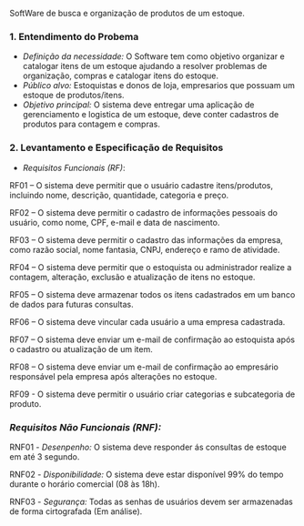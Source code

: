 SoftWare de busca e organização de produtos de um estoque.

### 1. Entendimento do Probema
- *Definição da necessidade:* O Software tem como objetivo organizar e catalogar itens de um estoque ajudando a resolver problemas de organização, compras e catalogar itens do estoque.
- *Público alvo:* Estoquistas e donos de loja, empresarios que possuam um estoque de produtos/itens.
- *Objetivo principal:* O sistema deve entregar uma aplicação de gerenciamento e logistica de um estoque, deve conter cadastros de produtos para contagem e compras.

### 2. Levantamento e Especificação de Requisitos
- *Requisitos Funcionais (RF)*:
  
RF01 – O sistema deve permitir que o usuário cadastre itens/produtos, incluindo nome, descrição, quantidade, categoria e preço.

RF02 – O sistema deve permitir o cadastro de informações pessoais do usuário, como nome, CPF, e-mail e data de nascimento.

RF03 – O sistema deve permitir o cadastro das informações da empresa, como razão social, nome fantasia, CNPJ, endereço e ramo de atividade.

RF04 – O sistema deve permitir que o estoquista ou administrador realize a contagem, alteração, exclusão e atualização de itens no estoque.

RF05 – O sistema deve armazenar todos os itens cadastrados em um banco de dados para futuras consultas.

RF06 – O sistema deve vincular cada usuário a uma empresa cadastrada.

RF07 – O sistema deve enviar um e-mail de confirmação ao estoquista após o cadastro ou atualização de um item.

RF08 – O sistema deve enviar um e-mail de confirmação ao empresário responsável pela empresa após alterações no estoque.

RF09 - O sistema deve permitir o usuário criar categorias e subcategoria de produto.

### *Requisitos Não Funcionais (RNF):*

RNF01 - *Desenpenho:* O sistema deve responder ás consultas de estoque em até 3 segundo.

RNF02 - *Disponibilidade:* O sistema deve estar disponível 99% do tempo durante o horário comercial (08 às 18h).

RNF03 - *Segurança:* Todas as senhas de usuários devem ser armazenadas de forma cirtografada (Em análise).
